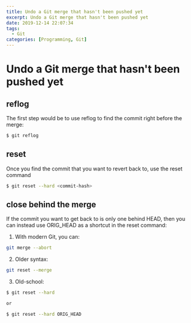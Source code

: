 ```yaml
---
title: Undo a Git merge that hasn't been pushed yet
excerpt: Undo a Git merge that hasn't been pushed yet
date: 2019-12-14 22:07:34
tags:
  - Git
categories: [Programming, Git]
---
```


# Undo a Git merge that hasn't been pushed yet

## reflog
The first step would be to use reflog to find the commit right before the merge:

```bash
$ git reflog
```

## reset
Once you find the commit that you want to revert back to, use the reset command

```bash
$ git reset --hard <commit-hash>
```

## close behind the merge

If the commit you want to get back to is only one behind HEAD, then you can instead use ORIG_HEAD as a shortcut in the reset command:

1. With modern Git, you can:

```bash
git merge --abort
```

2. Older syntax:

```bash
git reset --merge
```

3. Old-school:

```bash
$ git reset --hard

or

$ git reset --hard ORIG_HEAD
```
